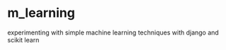 m_learning
==========

experimenting with simple machine learning techniques with django and scikit learn

